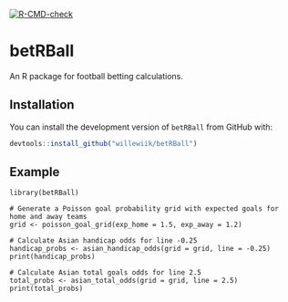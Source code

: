 
<!-- badges: start -->
[![R-CMD-check](https://github.com/willewiik/betRBall/actions/workflows/R-CMD-check.yaml/badge.svg)](https://github.com/willewiik/betRBall/actions/workflows/R-CMD-check.yaml)
<!-- badges: end -->

# betRBall

An R package for football betting calculations.


## Installation

You can install the development version of `betRBall` from GitHub with:

``` r
devtools::install_github("willewiik/betRBall")
```

## Example

```{r example}
library(betRBall)

# Generate a Poisson goal probability grid with expected goals for home and away teams
grid <- poisson_goal_grid(exp_home = 1.5, exp_away = 1.2)

# Calculate Asian handicap odds for line -0.25
handicap_probs <- asian_handicap_odds(grid = grid, line = -0.25)
print(handicap_probs)

# Calculate Asian total goals odds for line 2.5
total_probs <- asian_total_odds(grid = grid, line = 2.5)
print(total_probs)
```

